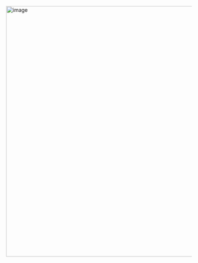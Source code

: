 
<img width="680" alt="image" src="https://github.com/Uangi/ITDA/assets/97930866/d972da8a-d031-45e6-9821-81ad99054ae4">
